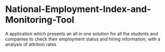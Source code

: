 # National-Employment-Index-and-Monitoring-Tool
A application which presents an all in one solution for all the students and companies to check their employment status and hiring information, with a analysis of attrition rates
